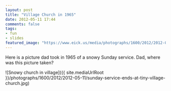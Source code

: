 ```yaml
---
layout: post
title: "Village Church in 1965"
date: 2012-05-11 17:44
comments: false
tags:
- fun
- slides
featured_image: "https://www.eick.us/media/photographs/1600/2012/2012-05-11/sunday-service-ends-at-tiny-village-church.jpg"
---
```

Here is a picture dad took in 1965 of a snowy Sunday service.  Dad, where was this picture taken?



![Snowy church in village]({{ site.mediaUrlRoot }}/photographs/1600/2012/2012-05-11/sunday-service-ends-at-tiny-village-church.jpg)

